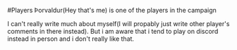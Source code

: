 #Players 
Þorvaldur(Hey that's me) is one of the players in the campaign

I can't really write much about myself(I will propably just write other player's comments in there instead). But i am aware that i tend to play on discord instead in person and i don't really like that.